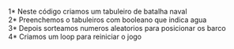 1* Neste código criamos um tabuleiro de batalha naval<br>
2* Preenchemos o tabuleiros com booleano que indica agua<br>
3* Depois sorteamos numeros aleatorios para posicionar os barco<br>
4* Criamos um loop para reiniciar o jogo<br>
